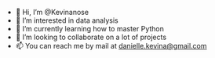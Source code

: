 - 👋 Hi, I’m @Kevinanose
- 👀 I’m interested in data analysis
- 🌱 I’m currently learning how to master Python
- 💞️ I’m looking to collaborate on a lot of projects
- 📫 You can reach me by mail at danielle.kevina@gmail.com 

<!---
Kevinanose/Kevinanose is a ✨ special ✨ repository because its `README.md` (this file) appears on your GitHub profile.
You can click the Preview link to take a look at your changes.
--->
